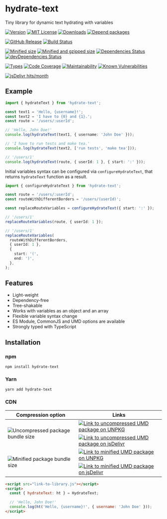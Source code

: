 # hydrate-text
Tiny library for dynamic text hydrating with variables

[![Version][version-badge]][package-link]
[![MIT License][license-badge]][license-link]
[![Downloads][downloads-badge]][downloads-link]
[![Depend packages][depend-badge]][depend-link]

[![GitHub Release][release-badge]][releases-link]
[![Build Status][build-badge]][builds-link]

[![Minified size][min-size-badge]][size-link]
[![Minified and gzipped size][minzip-size-badge]][size-link]
[![Dependencies Status][dependencies-badge]][dependencies-link]
[![devDependencies Status][dev-dependencies-badge]][dev-dependencies-link]

[![Types][types-badge]][types-link]
[![Code Coverage][coverage-badge]][coverage-link]
[![Maintainability][maintainability-badge]][maintainability-link]
[![Known Vulnerabilities][vulnerabilities-badge]][vulnerabilities-link]

[![jsDelivr hits/month][jsdelivr-hits-per-month-badge]][jsdelivr-hits-per-month-link]

[version-badge]: https://flat.badgen.net/npm/v/hydrate-text
[package-link]: https://www.npmjs.com/package/hydrate-text

[downloads-badge]: https://flat.badgen.net/npm/dt/hydrate-text?color=blue
[downloads-link]: https://npmcharts.com/compare/hydrate-text?interval=30

[depend-badge]: https://flat.badgen.net/npm/dependents/hydrate-text
[depend-link]: https://www.npmjs.com/browse/depended/hydrate-text

[license-badge]: https://flat.badgen.net/github/license/vasilii-kovalev/hydrate-text
[license-link]: https://github.com/vasilii-kovalev/hydrate-text/blob/master/LICENSE

[release-badge]: https://flat.badgen.net/github/release/vasilii-kovalev/hydrate-text
[releases-link]: https://github.com/vasilii-kovalev/hydrate-text/releases

[build-badge]: https://flat.badgen.net/github/status/vasilii-kovalev/hydrate-text
[builds-link]: https://github.com/vasilii-kovalev/hydrate-text/actions?query=workflow%3Abuild-test+branch%3Amaster

[min-size-badge]: https://flat.badgen.net/bundlephobia/min/hydrate-text@1.2.5
[minzip-size-badge]: https://flat.badgen.net/bundlephobia/minzip/hydrate-text@1.2.5
[size-link]: https://bundlephobia.com/result?p=hydrate-text@1.2.5

[dependencies-badge]: https://flat.badgen.net/david/dep/vasilii-kovalev/hydrate-text
[dependencies-link]: https://david-dm.org/vasilii-kovalev/hydrate-text
[dev-dependencies-badge]: https://flat.badgen.net/david/dev/vasilii-kovalev/hydrate-text
[dev-dependencies-link]: https://david-dm.org/vasilii-kovalev/hydrate-text?type=dev

[types-badge]: https://flat.badgen.net/npm/types/hydrate-text
[types-link]: https://github.com/vasilii-kovalev/hydrate-text/blob/master/src/index.ts#L3-L24

[maintainability-badge]: https://flat.badgen.net/codeclimate/maintainability/vasilii-kovalev/hydrate-text
[maintainability-link]: https://codeclimate.com/github/vasilii-kovalev/hydrate-text/maintainability

[coverage-badge]: https://flat.badgen.net/coveralls/c/github/vasilii-kovalev/hydrate-text
[coverage-link]: https://coveralls.io/github/vasilii-kovalev/hydrate-text

[vulnerabilities-badge]: https://flat.badgen.net/snyk/vasilii-kovalev/hydrate-text
[vulnerabilities-link]: https://snyk.io/test/github/vasilii-kovalev/hydrate-text

[jsdelivr-hits-per-month-badge]: https://data.jsdelivr.com/v1/package/npm/hydrate-text/badge
[jsdelivr-hits-per-month-link]: https://www.jsdelivr.com/package/npm/hydrate-text?version=1.2.5

## Example
```typescript
import { hydrateText } from 'hydrate-text';

const text1 = 'Hello, {username}!';
const text2 = 'I have to {0} and {1}.';
const route = '/users/:userId';

// 'Hello, John Doe!'
console.log(hydrateText(text1, { username: 'John Doe' }));

// 'I have to run tests and make tea.'
console.log(hydrateText(text2, ['run tests', 'make tea']));

// '/users/1'
console.log(hydrateText(route, { userId: 1 }, { start: ':' }));
```

Initial variables syntax can be configured via `configureHydrateText`, that
returns `hydrateText` function as a result.
```typescript
import { configureHydrateText } from 'hydrate-text';

const route = '/users/:userId';
const routeWithDifferentBorders = '/users/(userId)';

const replaceRouteVariables = configureHydrateText({ start: ':' });

// '/users/1'
replaceRouteVariables(route, { userId: 1 });

// '/users/1'
replaceRouteVariables(
  routeWithDifferentBorders,
  { userId: 1 },
  {
    start: '(',
    end: ')',
  },
);
```

## Features
* Light-weight
* Dependency-free
* Tree-shakable
* Works with variables as an object and an array
* Flexible variable syntax change
* ES Module, CommonJS and UMD options are available
* Strongly typed with TypeScript

## Installation
### npm
```shell
npm install hydrate-text
```

### Yarn
```shell
yarn add hydrate-text
```

### CDN
<table>
  <thead>
    <tr>
      <th>Compression option</th>
      <th>Links</th>
    </tr>
  </thead>
  <tbody>
    <tr>
      <td rowspan=2>
        <img
          src="https://flat.badgen.net/badgesize/normal/https/unpkg.com/hydrate-text@1.2.5/dist/umd/index.js?label=Uncompressed"
          alt="Uncompressed package bundle size"
        >
      </td>
      <td>
        <a href="https://unpkg.com/hydrate-text@1.2.5/dist/umd/index.js">
          <img
            src="https://flat.badgen.net/badge/%20%20%20/UNPKG/green"
            alt="Link to uncompressed UMD package on UNPKG"
          >
        </a>
      </td>
    </tr>
    <tr>
      <td>
        <a href="https://cdn.jsdelivr.net/npm/hydrate-text@1.2.5/dist/umd/index.js">
          <img
            src="https://flat.badgen.net/badge/icon/jsdelivr?icon=jsdelivr&label&color=green"
            alt="Link to uncompressed UMD package on jsDelivr"
          />
        </a>
      </td>
    </tr>
    <tr>
      <td rowspan=2>
        <img
          src="https://flat.badgen.net/badgesize/normal/https/unpkg.com/hydrate-text@1.2.5/dist/umd/index.min.js?label=Minified"
          alt="Minified package bundle size"
        >
      </td>
      <td>
        <a href="https://unpkg.com/hydrate-text@1.2.5/dist/umd/index.min.js">
          <img
            src="https://flat.badgen.net/badge/%20%20%20/UNPKG/green"
            alt="Link to minified UMD package on UNPKG"
          >
        </a>
      </td>
    </tr>
    <tr>
      <td>
        <a href="https://cdn.jsdelivr.net/npm/hydrate-text@1.2.5/dist/umd/index.min.js">
          <img
            src="https://flat.badgen.net/badge/icon/jsdelivr?icon=jsdelivr&label&color=green"
            alt="Link to minified UMD package on jsDelivr"
          />
        </a>
      </td>
    </tr>
  </tbody>
</table>


```html
<script src="link-to-library.js"></script>
<script>
  const { hydrateText: ht } = HydrateText;

  // 'Hello, John Doe!'
  console.log(ht('Hello, {username}!', { username: 'John Doe' }));
</script>
```
